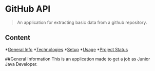 # GitHub API
> An application for extracting basic data from a github repository.

## Content
*[General Info](#general-information)
*[Technologies](#technologies)
*[Setup](#setup)
*[Usage](#usage)
*[Project Status](#project-status)

##General Information
This is an application made to get a job as Junior Java Developer.
